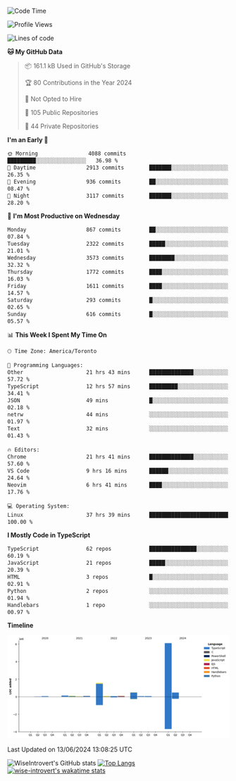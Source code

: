 <!--START_SECTION:waka-->
![Code Time](http://img.shields.io/badge/Code%20Time-1%2C716%20hrs%2030%20mins-blue)

![Profile Views](http://img.shields.io/badge/Profile%20Views-4-blue)

![Lines of code](https://img.shields.io/badge/From%20Hello%20World%20I%27ve%20Written-9.3%20million%20lines%20of%20code-blue)

**🐱 My GitHub Data** 

> 📦 161.1 kB Used in GitHub's Storage 
 > 
> 🏆 80 Contributions in the Year 2024
 > 
> 🚫 Not Opted to Hire
 > 
> 📜 105 Public Repositories 
 > 
> 🔑 44 Private Repositories 
 > 
**I'm an Early 🐤** 

```text
🌞 Morning                4088 commits        █████████░░░░░░░░░░░░░░░░   36.98 % 
🌆 Daytime                2913 commits        ███████░░░░░░░░░░░░░░░░░░   26.35 % 
🌃 Evening                936 commits         ██░░░░░░░░░░░░░░░░░░░░░░░   08.47 % 
🌙 Night                  3117 commits        ███████░░░░░░░░░░░░░░░░░░   28.20 % 
```
📅 **I'm Most Productive on Wednesday** 

```text
Monday                   867 commits         ██░░░░░░░░░░░░░░░░░░░░░░░   07.84 % 
Tuesday                  2322 commits        █████░░░░░░░░░░░░░░░░░░░░   21.01 % 
Wednesday                3573 commits        ████████░░░░░░░░░░░░░░░░░   32.32 % 
Thursday                 1772 commits        ████░░░░░░░░░░░░░░░░░░░░░   16.03 % 
Friday                   1611 commits        ████░░░░░░░░░░░░░░░░░░░░░   14.57 % 
Saturday                 293 commits         █░░░░░░░░░░░░░░░░░░░░░░░░   02.65 % 
Sunday                   616 commits         █░░░░░░░░░░░░░░░░░░░░░░░░   05.57 % 
```


📊 **This Week I Spent My Time On** 

```text
🕑︎ Time Zone: America/Toronto

💬 Programming Languages: 
Other                    21 hrs 43 mins      ██████████████░░░░░░░░░░░   57.72 % 
TypeScript               12 hrs 57 mins      █████████░░░░░░░░░░░░░░░░   34.41 % 
JSON                     49 mins             █░░░░░░░░░░░░░░░░░░░░░░░░   02.18 % 
netrw                    44 mins             ░░░░░░░░░░░░░░░░░░░░░░░░░   01.97 % 
Text                     32 mins             ░░░░░░░░░░░░░░░░░░░░░░░░░   01.43 % 

🔥 Editors: 
Chrome                   21 hrs 41 mins      ██████████████░░░░░░░░░░░   57.60 % 
VS Code                  9 hrs 16 mins       ██████░░░░░░░░░░░░░░░░░░░   24.64 % 
Neovim                   6 hrs 41 mins       ████░░░░░░░░░░░░░░░░░░░░░   17.76 % 

💻 Operating System: 
Linux                    37 hrs 39 mins      █████████████████████████   100.00 % 
```

**I Mostly Code in TypeScript** 

```text
TypeScript               62 repos            ███████████████░░░░░░░░░░   60.19 % 
JavaScript               21 repos            █████░░░░░░░░░░░░░░░░░░░░   20.39 % 
HTML                     3 repos             █░░░░░░░░░░░░░░░░░░░░░░░░   02.91 % 
Python                   2 repos             ░░░░░░░░░░░░░░░░░░░░░░░░░   01.94 % 
Handlebars               1 repo              ░░░░░░░░░░░░░░░░░░░░░░░░░   00.97 % 
```



**Timeline**

![Lines of Code chart](https://raw.githubusercontent.com/wise-introvert/wise-introvert/master/assets/bar_graph.png)


 Last Updated on 13/06/2024 13:08:25 UTC
<!--END_SECTION:waka-->

![WiseIntrovert's GitHub stats](https://github-readme-stats.vercel.app/api?username=wise-introvert&count_private=true&show_icons=true)
[![Top Langs](https://github-readme-stats.vercel.app/api/top-langs/?username=wise-introvert&langs_count=10)](https://github.com/anuraghazra/github-readme-stats)
[![wise-introvert's wakatime stats](https://github-readme-stats.vercel.app/api/wakatime?username=wiseintrovert)](https://github.com/anuraghazra/github-readme-stats)
